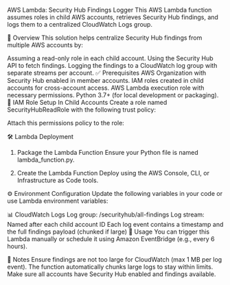 AWS Lambda: Security Hub Findings Logger
This AWS Lambda function assumes roles in child AWS accounts, retrieves Security Hub findings, and logs them to a centralized CloudWatch Logs group.

🧩 Overview
This solution helps centralize Security Hub findings from multiple AWS accounts by:

Assuming a read-only role in each child account.
Using the Security Hub API to fetch findings.
Logging the findings to a CloudWatch log group with separate streams per account.
✅ Prerequisites
AWS Organization with Security Hub enabled in member accounts.
IAM roles created in child accounts for cross-account access.
AWS Lambda execution role with necessary permissions.
Python 3.7+ (for local development or packaging).
🔐 IAM Role Setup
In Child Accounts
Create a role named SecurityHubReadRole with the following trust policy:


Attach this permissions policy to the role:


🛠️ Lambda Deployment
1. Package the Lambda Function
Ensure your Python file is named lambda_function.py.

2. Create the Lambda Function
Deploy using the AWS Console, CLI, or Infrastructure as Code tools.

⚙️ Environment Configuration
Update the following variables in your code or use Lambda environment variables:


📊 CloudWatch Logs
Log group: /securityhub/all-findings
Log stream: Named after each child account ID
Each log event contains a timestamp and the full findings payload (chunked if large)
🚀 Usage
You can trigger this Lambda manually or schedule it using Amazon EventBridge (e.g., every 6 hours).

📌 Notes
Ensure findings are not too large for CloudWatch (max 1 MB per log event).
The function automatically chunks large logs to stay within limits.
Make sure all accounts have Security Hub enabled and findings available.
